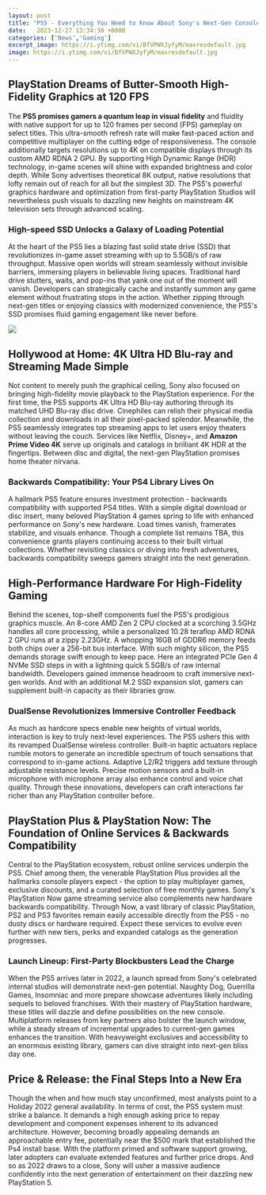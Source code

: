 ```yaml
---
layout: post
title: "PS5 - Everything You Need to Know About Sony's Next-Gen Console"
date:   2023-12-27 13:34:30 +0000
categories: ['News','Gaming']
excerpt_image: https://i.ytimg.com/vi/BfVPWXJyfyM/maxresdefault.jpg
image: https://i.ytimg.com/vi/BfVPWXJyfyM/maxresdefault.jpg
---
```


## PlayStation Dreams of Butter-Smooth High-Fidelity Graphics at 120 FPS
The **PS5 promises gamers a quantum leap in visual fidelity** and fluidity with native support for up to 120 frames per second (FPS) gameplay on select titles. This ultra-smooth refresh rate will make fast-paced action and competitive multiplayer on the cutting edge of responsiveness. The console additionally targets resolutions up to 4K on compatible displays through its custom AMD RDNA 2 GPU. By supporting High Dynamic Range (HDR) technology, in-game scenes will shine with expanded brightness and color depth. While Sony advertises theoretical 8K output, native resolutions that lofty remain out of reach for all but the simplest 3D. The PS5's powerful graphics hardware and optimization from first-party PlayStation Studios will nevertheless push visuals to dazzling new heights on mainstream 4K television sets through advanced scaling.
### High-speed SSD Unlocks a Galaxy of Loading Potential  
At the heart of the PS5 lies a blazing fast solid state drive (SSD) that revolutionizes in-game asset streaming with up to 5.5GB/s of raw throughput. Massive open worlds will stream seamlessly without invisible barriers, immersing players in believable living spaces. Traditional hard drive stutters, waits, and pop-ins that yank one out of the moment will vanish. Developers can strategically cache and instantly summon any game element without frustrating stops in the action. Whether zipping through next-gen titles or enjoying classics with modernized convenience, the PS5's SSD promises fluid gaming engagement like never before.

![](https://www.dualshockers.com/static/uploads/2020/10/PS5-1-1024x734.jpg)
## Hollywood at Home: 4K Ultra HD Blu-ray and Streaming Made Simple
Not content to merely push the graphical ceiling, Sony also focused on bringing high-fidelity movie playback to the PlayStation experience. For the first time, the PS5 supports 4K Ultra HD Blu-ray authoring through its matched UHD Blu-ray disc drive. Cinephiles can relish their physical media collection and downloads in all their pixel-packed splendor. Meanwhile, the PS5 seamlessly integrates top streaming apps to let users enjoy theaters without leaving the couch. Services like Netflix, Disney+, and **Amazon Prime Video 4K** serve up originals and catalogs in brilliant 4K HDR at the fingertips. Between disc and digital, the next-gen PlayStation promises home theater nirvana.  
### Backwards Compatibility: Your PS4 Library Lives On
A hallmark PS5 feature ensures investment protection - backwards compatibility with supported PS4 titles. With a simple digital download or disc insert, many beloved PlayStation 4 games spring to life with enhanced performance on Sony's new hardware. Load times vanish, framerates stabilize, and visuals enhance. Though a complete list remains TBA, this convenience grants players continuing access to their built virtual collections. Whether revisiting classics or diving into fresh adventures, backwards compatibility sweeps gamers straight into the next generation.
## High-Performance Hardware For High-Fidelity Gaming
Behind the scenes, top-shelf components fuel the PS5's prodigious graphics muscle. An 8-core AMD Zen 2 CPU clocked at a scorching 3.5GHz handles all core processing, while a personalized 10.28 teraflop AMD RDNA 2 GPU runs at a zippy 2.23GHz. A whopping 16GB of GDDR6 memory feeds both chips over a 256-bit bus interface. With such mighty silicon, the PS5 demands storage swift enough to keep pace. Here an integrated PCIe Gen 4 NVMe SSD steps in with a lightning quick 5.5GB/s of raw internal bandwidth. Developers gained immense headroom to craft immersive next-gen worlds. And with an additional M.2 SSD expansion slot, gamers can supplement built-in capacity as their libraries grow.
### DualSense Revolutionizes Immersive Controller Feedback
As much as hardcore specs enable new heights of virtual worlds, interaction is key to truly next-level experiences. The PS5 ushers this with its revamped DualSense wireless controller. Built-in haptic actuators replace rumble motors to generate an incredible spectrum of touch sensations that correspond to in-game actions. Adaptive L2/R2 triggers add texture through adjustable resistance levels. Precise motion sensors and a built-in microphone with microphone array also enhance control and voice chat quality. Through these innovations, developers can craft interactions far richer than any PlayStation controller before.
## PlayStation Plus & PlayStation Now: The Foundation of Online Services & Backwards Compatibility  
Central to the PlayStation ecosystem, robust online services underpin the PS5. Chief among them, the venerable PlayStation Plus provides all the hallmarks console players expect - the option to play multiplayer games, exclusive discounts, and a curated selection of free monthly games. Sony's PlayStation Now game streaming service also complements new hardware backwards compatibility. Through Now, a vast library of classic PlayStation, PS2 and PS3 favorites remain easily accessible directly from the PS5 - no dusty discs or hardware required. Expect these services to evolve even further with new tiers, perks and expanded catalogs as the generation progresses.
### Launch Lineup: First-Party Blockbusters Lead the Charge
When the PS5 arrives later in 2022, a launch spread from Sony's celebrated internal studios will demonstrate next-gen potential. Naughty Dog, Guerrilla Games, Insomniac and more prepare showcase adventures likely including sequels to beloved franchises. With their mastery of PlayStation hardware, these titles will dazzle and define possibilities on the new console. Multiplatform releases from key partners also bolster the launch window, while a steady stream of incremental upgrades to current-gen games enhances the transition. With heavyweight exclusives and accessibility to an enormous existing library, gamers can dive straight into next-gen bliss day one. 
## Price & Release: the Final Steps Into a New Era
Though the when and how much stay unconfirmed, most analysts point to a Holiday 2022 general availability. In terms of cost, the PS5 system must strike a balance. It demands a high enough asking price to repay development and component expenses inherent to its advanced architecture. However, becoming broadly appealing demands an approachable entry fee, potentially near the $500 mark that established the Ps4 install base. With the platform primed and software support growing, later adopters can evaluate extended features and further price drops. And so as 2022 draws to a close, Sony will usher a massive audience confidently into the next generation of entertainment on their dazzling new PlayStation 5.